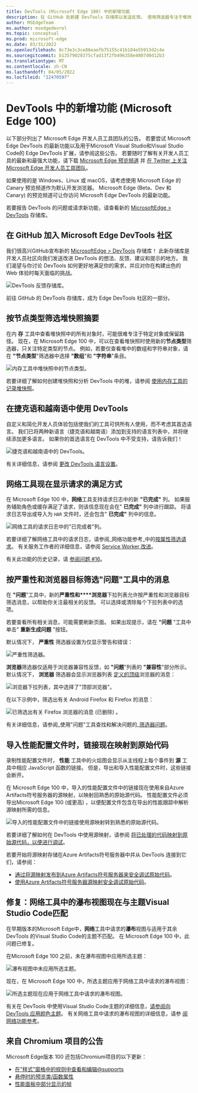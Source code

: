 ```yaml
---
title: DevTools (Microsoft Edge 100) 中的新增功能
description: 在 GitHub 处新建 DevTools 存储库以发送反馈。 使用筛选器专注于堆快照的各个部分。 捷克语和越南语 UI。 网络工具显示请求的完成方式。 性能配置文件中的链接映射到原始代码。 网络工具的瀑布视图与主题Visual Studio Code匹配。
author: MSEdgeTeam
ms.author: msedgedevrel
ms.topic: conceptual
ms.prod: microsoft-edge
ms.date: 03/31/2022
ms.openlocfilehash: 8c73e3c3ce86eaefb75155c41b184e55913d2c4e
ms.sourcegitcommit: b13579028375cfad13f2fb496358e4807d0d12b3
ms.translationtype: MT
ms.contentlocale: zh-CN
ms.lasthandoff: 04/05/2022
ms.locfileid: "12470597"
---
```

# <a name="whats-new-in-devtools-microsoft-edge-100"></a>DevTools 中的新增功能 (Microsoft Edge 100) 

以下部分列出了 Microsoft Edge 开发人员工具团队的公告。  若要尝试 Microsoft Edge DevTools 的最新功能以及用于Microsoft Visual Studio和Visual Studio Code的 Edge DevTools 扩展，请参阅这些公告。  若要随时了解有关开发人员工具的最新和最强大功能，请下载 [Microsoft Edge 预览频道](https://www.microsoftedgeinsider.com/download) 并 [在 Twitter 上关注 Microsoft Edge 开发人员工具团队](https://twitter.com/EdgeDevTools)。

如果使用的是 Windows、Linux 或 macOS，请考虑使用 Microsoft Edge 的 Canary 预览频道作为默认开发浏览器。  Microsoft Edge (Beta、Dev 和 Canary) 的预览频道可让你访问 Microsoft Edge DevTools 的最新功能。

若要报告 DevTools 的问题或请求新功能，请查看新的 [MicrosoftEdge > DevTools](https://github.com/MicrosoftEdge/DevTools) 存储库。


<!-- ====================================================================== -->
## <a name="join-the-microsoft-edge-devtools-community-at-github"></a>在 GitHub 加入 Microsoft Edge DevTools 社区

<!-- Title: Head to the new DevTools repo at GitHub to send ideas, feedback, suggestions, and bugs -->
<!-- Subtitle: You can file feedback, ask questions, and have discussions about DevTools at our GitHub repo. -->

我们很高兴GitHub宣布新的 [MicrosoftEdge > DevTools](https://github.com/MicrosoftEdge/DevTools) 存储库！  此新存储库是开发人员社区向我们发送改进 DevTools 的想法、反馈、建议和提示的地方。  我们渴望与你讨论 DevTools 如何更好地满足你的需求，并应对你在构建出色的 Web 体验时每天面临的挑战。

![DevTools 反馈存储库。](devtools-100-images/devtools-feedback-repo.png)

前往 GitHub 的 DevTools 存储库，成为 Edge DevTools 社区的一部分。


<!-- ====================================================================== -->
## <a name="filter-heap-snapshots-summary-by-node-type"></a>按节点类型筛选堆快照摘要

<!-- Title: Use new filters to focus on specific parts of a heap snapshot -->
<!-- Subtitle: You can now filter by node type if, for example, you're only interested in the arrays or strings from the heap. -->

在内 **存** 工具中查看堆快照中的所有对象时，可能很难专注于特定对象或保留路径。  现在，在 Microsoft Edge 100 中，可以在查看堆快照时使用新的**节点类型**筛选器，只关注特定类型的节点。  例如，若要仅查看堆中的数组和字符串对象，请在 **"节点类型**"筛选器中选择 **"数组**"和 **"字符串**"条目。

![内存工具中堆快照中的节点类型。](devtools-100-images/node-types-heap-snapshot.png)

若要详细了解如何创建堆快照和分析 DevTools 中的堆，请参阅 [使用内存工具的记录堆快照](../../../memory-problems/heap-snapshots.md)。


<!-- ====================================================================== -->
## <a name="use-devtools-in-czech-and-vietnamese"></a>在捷克语和越南语中使用 DevTools

<!-- Title: DevTools: Now available in Czech and Vietnamese -->
<!-- Subtitle: Try out DevTools in your preferred language!  If we haven't supported it, yet, let us know. -->

自定义和简化开发人员体验包括使我们的工具可供所有人使用，而不考虑其首选语言。  我们已将两种新语言（捷克语和越南语）添加到支持的语言列表中，并将继续添加更多语言。  如果你的首选语言在 DevTools 中不受支持，请告诉我们！

![捷克语和越南语中的 DevTools。](devtools-100-images/czech-vietnamese.png)

有关详细信息，请参阅 [更改 DevTools 语言设置](../../../customize/localization.md)。


<!-- ====================================================================== -->
## <a name="the-network-tool-now-displays-how-a-request-was-fulfilled"></a>网络工具现在显示请求的满足方式

<!-- Title: You no longer have to wonder if a request was fulfilled by your service worker or cache -->
<!-- Subtitle: The "Fulfilled by" column in the Network tool tells you how a request was fulfilled. -->

在 Microsoft Edge 100 中，**网络**工具支持请求日志中的新 **"已完成"** 列。  如果服务辅助角色或缓存满足了请求，则该信息现在会在" **已完成"** 列中进行跟踪。  将请求日志导出或导入为 `HAR` 文件时，还会包含" **已完成"** 列中的信息。

![网络工具的请求日志中的"已完成者"列。](devtools-100-images/fulfilled-by-request-log.png)
<!--
If you don't have the **Fulfilled by** column, right-click the table headers in the request log and make sure **Fulfilled by** is checked.
-->

若要详细了解网络工具中的请求日志，请参阅_网络功能参考_中的[按属性筛选请求](../../../network/reference.md#display-a-log-of-requests)。  有关服务工作者的详细信息，请参阅 [Service Worker 改进](../../../service-workers/index.md)。

有关此功能的历史记录，请 [参阅问题 #16](https://github.com/MicrosoftEdge/DevTools/issues/16)。


<!-- ====================================================================== -->
## <a name="filter-messages-in-the-issues-tool-by-severity-and-browser-target"></a>按严重性和浏览器目标筛选"问题"工具中的消息

<!-- Title: Filter issues in the Issues tool -->
<!-- Subtitle: New controls in the Issues tool allow you to filter messages by severity and browser target to help you focus on the most relevant feedback. -->

在 **"问题**"工具中，新的**严重性和****浏览器**下拉列表允许按严重性和浏览器目标筛选消息，以帮助你关注最相关的反馈。  可以选择或清除每个下拉列表中的选项。

若要查看所有相关消息，可能需要刷新页面。  如果出现提示，请在 **"问题** "工具中单击" **重新生成问题** "按钮。
<!--
The top-of-panel message after you change checkmarks on the drop down lists:
"One or more settings have changed which require a panel reload to take effect.  [Regenerate issues]"
-->

默认情况下， **严重性** 筛选器设置为仅显示警告和错误：

![严重性筛选器。](devtools-100-images/severity-filter.png)

**浏览器**筛选器仅适用于浏览器兼容性反馈，如 **"问题**"列表的 **"兼容性**"部分所示。  默认情况下， **浏览器** 筛选器会显示浏览器列表 [定义的顶级](https://github.com/browserslist/browserslist#queries)浏览器的消息：

![浏览器下拉列表，其中选择了"顶部浏览器"。](devtools-100-images/browser-filters-not-filtered.png)

在以下示例中，筛选出有关 Android Firefox 和 Firefox 的消息：

![已筛选出有关 Firefox 浏览器的消息 (已删除) 。](devtools-100-images/browser-filters-filtered-out.png)

有关详细信息，请参阅_使用"问题"工具查找和解决问题的_[筛选器问题](../../../issues/index.md#filter-issues)。


<!-- ====================================================================== -->
## <a name="when-importing-a-performance-profile-links-now-map-to-your-original-code"></a>导入性能配置文件时，链接现在映射到原始代码

<!-- Title: Use sourcemaps from Azure Artifacts symbol server to better debug performance issues -->
<!-- Subtitle: Links from an imported performance profile now map to your original code because of source maps. -->

录制性能配置文件时， **性能** 工具中的火焰图会显示从主线程上每个事件到 **源** 工具中相应 JavaScript 函数的链接。  但是，导出和导入性能配置文件时，这些链接会断开。

在 Microsoft Edge 100 中，导入的性能配置文件中的链接现在使用来自Azure Artifacts符号服务器的源映射，以映射回熟悉的原始源代码。  性能配置文件必须导出Microsoft Edge 100 (或更高) ，以便配置文件包含在导出的性能跟踪中解析源映射所需的信息。

![导入的性能配置文件中的链接使用源映射转到熟悉的原始源代码。](devtools-100-images/links-perf-profile-orig-source-code.png)

若要详细了解如何在 DevTools 中使用源映射，请参阅 [将已处理的代码映射到原始源代码，以便进行调试](../../../javascript/source-maps.md)。

若要开始将源映射存储在Azure Artifacts符号服务器中并从 DevTools 连接到它们，请参阅：
*  [通过将源映射发布到Azure Artifacts符号服务器来安全调试原始代码](../../../javascript/publish-source-maps-to-azure.md)。
*  [使用Azure Artifacts符号服务器源映射安全调试原始代码](../../../javascript/consume-source-maps-from-azure.md)。


<!-- ====================================================================== -->
## <a name="fix-the-waterfall-view-in-the-network-tool-now-matches-visual-studio-code-themes"></a>修复：网络工具中的瀑布视图现在与主题Visual Studio Code匹配

<!-- Title: Themes from Visual Studio Code now apply to the Waterfall view -->
<!-- Subtitle: The Waterfall view of requests in the Network tool now match the VS Code themes. -->

在早期版本的Microsoft Edge中，**网络**工具中请求的**瀑布**视图与适用于其余 DevTools 的Visual Studio Code的主题不匹配。  在 Microsoft Edge 100 中，此问题已修复。

在Microsoft Edge 100 之前，未在瀑布视图中应用所选主题：

![瀑布视图中未应用所选主题。](devtools-100-images/waterfall-view-requests-network-no-theme.png)

现在，在 Microsoft Edge 100 中，所选主题应用于网络工具中请求的瀑布视图：

![所选主题现在应用于网络工具中请求的瀑布视图。](devtools-100-images/waterfall-view-requests-network.png)

有关在 DevTools 中使用Visual Studio Code主题的详细信息，[请参阅向 DevTools 应用颜色主题](../../../customize/theme.md)。  有关网络工具中请求的瀑布视图的详细信息，请参 [阅网络功能参考](../../../network/reference.md#display-the-timing-relationship-of-requests)。


<!-- ====================================================================== -->
## <a name="announcements-from-the-chromium-project"></a>来自 Chromium 项目的公告

Microsoft Edge版本 100 还包括Chromium项目的以下更新：

* [在"样式"窗格中的规则中查看和编辑@supports](https://developer.chrome.com/blog/new-in-devtools-100/#supports)
* [悬停时的预览类/函数属性](https://developer.chrome.com/blog/new-in-devtools-100/#properties)
* [性能面板中部分显示的帧](https://developer.chrome.com/blog/new-in-devtools-100/#perf)


<!-- ====================================================================== -->
<!-- uncomment if content is copied from developer.chrome.com to this page -->

<!-- > [!NOTE]
> Portions of this page are modifications based on work created and [shared by Google](https://developers.google.com/terms/site-policies) and used according to terms described in the [Creative Commons Attribution 4.0 International License](https://creativecommons.org/licenses/by/4.0).
> The original page for announcements from the Chromium project is [What's New in DevTools (Chrome 100)](https://developer.chrome.com/blog/new-in-devtools-100) and is authored by [Jecelyn Yeen](https://developers.google.com/web/resources/contributors#jecelynyeen) (Developer advocate working on Chrome DevTools at Google). -->


<!-- ====================================================================== -->
<!-- uncomment if content is copied from developer.chrome.com to this page -->

<!-- [![Creative Commons License.](https://i.creativecommons.org/l/by/4.0/88x31.png)](https://creativecommons.org/licenses/by/4.0)
This work is licensed under a [Creative Commons Attribution 4.0 International License](https://creativecommons.org/licenses/by/4.0). -->

